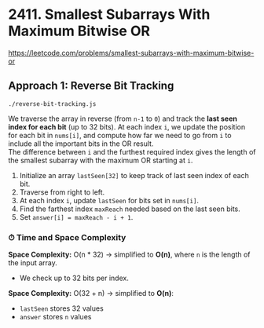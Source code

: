 # 2411. Smallest Subarrays With Maximum Bitwise OR

https://leetcode.com/problems/smallest-subarrays-with-maximum-bitwise-or

## Approach 1: Reverse Bit Tracking
`./reverse-bit-tracking.js`

We traverse the array in reverse (from `n-1` to `0`) and track the **last seen index for each bit** (up to 32 bits).
At each index `i`, we update the position for each bit in `nums[i]`, and compute how far we need to go from `i` to include all the important bits in the OR result.  
The difference between `i` and the furthest required index gives the length of the smallest subarray with the maximum OR starting at `i`.

1. Initialize an array `lastSeen[32]` to keep track of last seen index of each bit.
2. Traverse from right to left.
3. At each index `i`, update `lastSeen` for bits set in `nums[i]`.
4. Find the farthest index `maxReach` needed based on the last seen bits.
5. Set `answer[i] = maxReach - i + 1`.

### ⏱ Time and Space Complexity

**Space Complexity:** O(n \* 32) → simplified to **O(n)**, where `n` is the length of the input array.
* We check up to 32 bits per index.

**Space Complexity:** O(32 + n) → simplified to **O(n)**:
  * `lastSeen` stores 32 values
  * `answer` stores `n` values